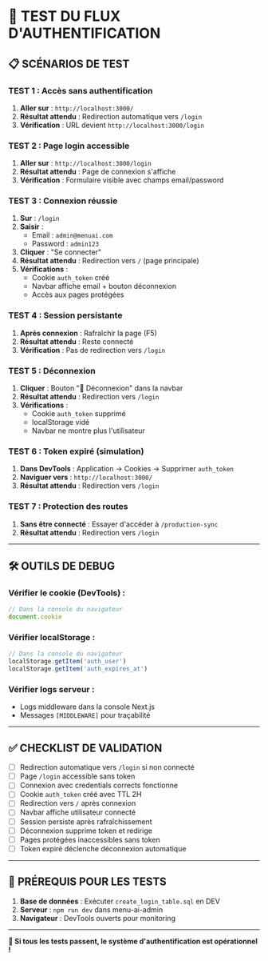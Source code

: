 # 🔐 TEST DU FLUX D'AUTHENTIFICATION

## 📋 SCÉNARIOS DE TEST

### **TEST 1 : Accès sans authentification**
1. **Aller sur** : `http://localhost:3000/`
2. **Résultat attendu** : Redirection automatique vers `/login`
3. **Vérification** : URL devient `http://localhost:3000/login`

### **TEST 2 : Page login accessible**
1. **Aller sur** : `http://localhost:3000/login`
2. **Résultat attendu** : Page de connexion s'affiche
3. **Vérification** : Formulaire visible avec champs email/password

### **TEST 3 : Connexion réussie**
1. **Sur** : `/login`
2. **Saisir** :
   - Email : `admin@menuai.com`
   - Password : `admin123`
3. **Cliquer** : "Se connecter"
4. **Résultat attendu** : Redirection vers `/` (page principale)
5. **Vérifications** :
   - Cookie `auth_token` créé
   - Navbar affiche email + bouton déconnexion
   - Accès aux pages protégées

### **TEST 4 : Session persistante**
1. **Après connexion** : Rafraîchir la page (F5)
2. **Résultat attendu** : Reste connecté
3. **Vérification** : Pas de redirection vers `/login`

### **TEST 5 : Déconnexion**
1. **Cliquer** : Bouton "🚪 Déconnexion" dans la navbar
2. **Résultat attendu** : Redirection vers `/login`
3. **Vérifications** :
   - Cookie `auth_token` supprimé
   - localStorage vidé
   - Navbar ne montre plus l'utilisateur

### **TEST 6 : Token expiré (simulation)**
1. **Dans DevTools** : Application → Cookies → Supprimer `auth_token`
2. **Naviguer vers** : `http://localhost:3000/`
3. **Résultat attendu** : Redirection vers `/login`

### **TEST 7 : Protection des routes**
1. **Sans être connecté** : Essayer d'accéder à `/production-sync`
2. **Résultat attendu** : Redirection vers `/login`

---

## 🛠️ OUTILS DE DEBUG

### **Vérifier le cookie** (DevTools) :
```javascript
// Dans la console du navigateur
document.cookie
```

### **Vérifier localStorage** :
```javascript
// Dans la console du navigateur
localStorage.getItem('auth_user')
localStorage.getItem('auth_expires_at')
```

### **Vérifier logs serveur** :
- Logs middleware dans la console Next.js
- Messages `[MIDDLEWARE]` pour traçabilité

---

## ✅ CHECKLIST DE VALIDATION

- [ ] Redirection automatique vers `/login` si non connecté
- [ ] Page `/login` accessible sans token
- [ ] Connexion avec credentials corrects fonctionne
- [ ] Cookie `auth_token` créé avec TTL 2H
- [ ] Redirection vers `/` après connexion
- [ ] Navbar affiche utilisateur connecté
- [ ] Session persiste après rafraîchissement
- [ ] Déconnexion supprime token et redirige
- [ ] Pages protégées inaccessibles sans token
- [ ] Token expiré déclenche déconnexion automatique

---

## 🔧 PRÉREQUIS POUR LES TESTS

1. **Base de données** : Exécuter `create_login_table.sql` en DEV
2. **Serveur** : `npm run dev` dans menu-ai-admin
3. **Navigateur** : DevTools ouverts pour monitoring

---

**🎯 Si tous les tests passent, le système d'authentification est opérationnel !**